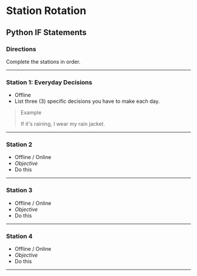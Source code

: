 # Station Rotation
## Python IF Statements

### Directions
Complete the stations in order.

---

### Station 1: Everyday Decisions
- Offline
- List three (3) specific decisions you have to make each day.
> Example
>
> If it's raining, I wear my rain jacket.


---

### Station 2
- Offline / Online
- *Objective*
- Do this

---

### Station 3
- Offline / Online
- *Objective*
- Do this

---

### Station 4
- Offline / Online
- *Objective*
- Do this

---

